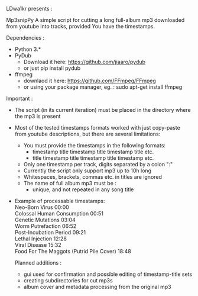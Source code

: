 LDwa1kr presents :

Mp3snipPy
  A simple script for cutting a long full-album mp3 downloaded from youtube into tracks, provided You have the timestamps.
  
Dependencies :
- Python 3.*
- PyDub
  - Download it here: https://github.com/jiaaro/pydub
  - or just pip install pydub
- ffmpeg
  - downlaod it here: https://github.com/FFmpeg/FFmpeg
  - or using your package manager, eg. : 
        sudo apt-get install ffmpeg
        
Important :
- The script (in its current iteration) must be placed in the directory where the mp3 is present
- Most of the tested timestamps formats worked with just copy-paste from youtube descriptions, but there are several limitations:
  - You must provide the timestamps in the following formats:
    - timestamp title timestamp title timestamp title etc.
    - title timestamp title timestamp title timestamp etc.
  - Only one timestamp per track, digits separated by a colon ":"
  - Currently the script only support mp3 up to 10h long
  - Whitespaces, brackets, commas  etc. in titles are ignored
  - The name of full album mp3 must be :
    - unique, and not repeated in any song title
  
- Example of processable timestamps:
    <br/>Neo-Born Virus 00:00 
    <br/>Colossal Human Consumption 00:51 
    <br/>Genetic Mutations 03:04 
    <br/>Worm Putrefaction 06:52
    <br/>Post-Incubation Period 09:21 
    <br/>Lethal Injection 12:28 
    <br/>Viral Disease 15:32 
    <br/>Food For The Maggots (Putrid Pile Cover) 18:48
  
  Planned additions :
   - gui used for confirmation and possible editing of timestamp-title sets
   - creating subdirectories for cut mp3s
   - album cover and metadata processing from the original mp3  
